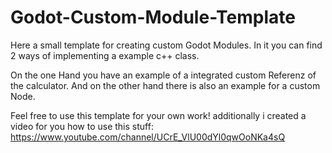 # Godot-Custom-Module-Template
Here a small template for creating custom Godot Modules. In it you can find 2 ways of implementing a example c++ class.

On the one Hand you have an example of a integrated custom Referenz of the calculator.
And on the other hand there is also an example for a custom Node.

Feel free to use this template for your own work!
additionally i created a video for you how to use this stuff:
https://www.youtube.com/channel/UCrE_VlU00dYl0qwOoNKa4sQ
